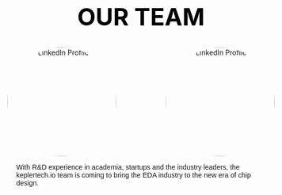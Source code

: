 <style>
.linkedin-container {
    display: flex;
    justify-content: center !important; /* Centers images horizontally */
    align-items: center !important; /* Aligns them vertically */
    place-items: center !important; 
    place-self: center !important; 
    gap: 100px; /* Adds space between images */
    width: 100%; /* Ensures full width */
    margin: 0 !important;  /* Ensures images are centered */
    text-align: center !important; /* Helps center items */
}
.linkedin-container img {
    width: 220px; /* Adjust size as needed */
    height: auto;
    display: block;
    margin: 0 ; /* Ensures images are centered */
    align: center;
    border-radius: 50%; /* Makes the image circular */
}
.page-title {
    font-size: 48px; /* Adjust size as needed */
    font-weight: bold;
    text-align: center; /* Centers the text */
    color: black;
    margin-top: 20px;
}
</style>
<h1 class="page-title">OUR TEAM</h1>
<div class="linkedin-container" style="width: 100%; margin: 0; align-items: center place-items: center align-self: center justify-content: center;">
    <a href="https://www.linkedin.com/in/christophe-alexandre-634bb36/" target="_blank">
        <img src="/images/Christophe.jpeg#center" alt="LinkedIn Profile 1">
    </a>
    <a href="https://www.linkedin.com/in/noam-cohen-b57abb83/" target="_blank">
        <img src="/images/Noam.jpeg#center" alt="LinkedIn Profile 2">
    </a>
</div>

<div style="width: 100%; margin: 0 auto; text-align: left; font-family: 'Ariel', sans-serif;">
  
With R&D experience in academia, startups and the industry leaders, the keplertech.io team is coming to bring the EDA industry to the new era of chip design.
</div>